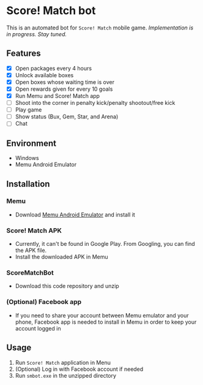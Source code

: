 # Score! Match bot
This is an automated bot for `Score! Match` mobile game. *Implementation is in progress. Stay tuned.*

## Features
- [X] Open packages every 4 hours
- [X] Unlock available boxes
- [X] Open boxes whose waiting time is over
- [X] Open rewards given for every 10 goals
- [X] Run Memu and Score! Match app
- [ ] Shoot into the corner in penalty kick/penalty shootout/free kick
- [ ] Play game
- [ ] Show status (Bux, Gem, Star, and Arena)
- [ ] Chat

## Environment
- Windows
- Memu Android Emulator

## Installation
### Memu
- Download [Memu Android Emulator](https://www.memuplay.com/) and install it
### Score! Match APK
- Currently, it can't be found in Google Play. From Googling, you can find the APK file.
- Install the downloaded APK in Memu
### ScoreMatchBot
- Download this code repository and unzip
### (Optional) Facebook app
- If you need to share your account between Memu emulator and your phone, Facebook app is needed to install in Memu in order to keep your account logged in

## Usage
1. Run `Score! Match` application in Menu
2. (Optional) Log in with Facebook account if needed
3. Run `smbot.exe` in the unzipped directory
